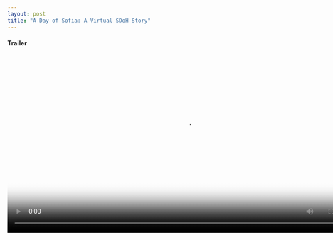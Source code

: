 ```yaml
---
layout: post
title: "A Day of Sofia: A Virtual SDoH Story"
---
```


#### Trailer
<video class="post-video" width="800" controls poster="/assets/media/proj_sdoh.png">
  <source src="/assets/media/sdoh_trailer.mp4" type="video/mp4">
</video>